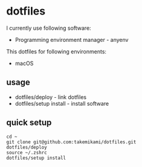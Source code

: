 # dotfiles

I currently use following software:

- Programming environment manager - anyenv

This dotfiles for following environments:

- macOS

## usage

- dotfiles/deploy - link dotfiles
- dotfiles/setup install - install software

## quick setup

```
cd ~
git clone git@github.com:takemikami/dotfiles.git
dotfiles/deploy
source ~/.zshrc
dotfiles/setup install
```
